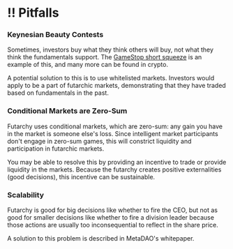 # ‼️ Pitfalls

### Keynesian Beauty Contests

Sometimes, investors buy what they think others will buy, not what they think the fundamentals support. The [GameStop short squeeze](https://en.wikipedia.org/wiki/GameStop\_short\_squeeze) is an example of this, and many more can be found in crypto.

A potential solution to this is to use whitelisted markets. Investors would apply to be a part of futarchic markets, demonstrating that they have traded based on fundamentals in the past.

### Conditional Markets are Zero-Sum

Futarchy uses conditional markets, which are zero-sum: any gain you have in the market is someone else's loss. Since intelligent market participants don't engage in zero-sum games, this will constrict liquidity and participation in futarchic markets.

You may be able to resolve this by providing an incentive to trade or provide liquidity in the markets. Because the futarchy creates positive externalities (good decisions), this incentive can be sustainable.

### Scalability

Futarchy is good for big decisions like whether to fire the CEO, but not as good for smaller decisions like whether to fire a division leader because those actions are usually too inconsequential to reflect in the share price.

A solution to this problem is described in MetaDAO's whitepaper.
